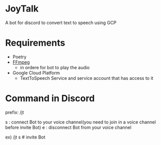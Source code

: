 # JoyTalk

A bot for discord to convert text to speech using GCP

# Requirements
- Poetry
- [FFmpeg](https://www.ffmpeg.org/download.html)
  - in ordere for bot to play the audio
- Google Cloud Platform
  - TextToSpeech Service and service account that has access to it


# Command in Discord

prefix: /jt

s : connect Bot to your voice channel(you need to join in a voice channel before invite Bot)
e : disconnect Bot from your voice channel

ex) /jt s # invite Bot
